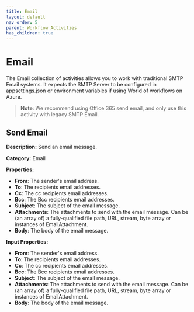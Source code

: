 ```yaml
---
title: Email
layout: default
nav_order: 5
parent: Workflow Activities
has_children: true
---
```


# Email
The Email collection of activities allows you to work with traditional SMTP Email systems. It expects the SMTP Server to be configured in appsettings.json or environment variables if using World of workflows on Azure. 

> **Note**: We recommend using Office 365 send email, and only use this activity with legacy SMTP Email.

## Send Email
**Description:** Send an email message.

**Category:** Email

**Properties:**
- **From**: The sender's email address.
- **To**: The recipients email addresses.
- **Cc**: The cc recipients email addresses.
- **Bcc**: The Bcc recipients email addresses.
- **Subject**: The subject of the email message.
- **Attachments**: The attachments to send with the email message. Can be (an array of) a fully-qualified file path, URL, stream, byte array or instances of EmailAttachment.
- **Body**: The body of the email message.

**Input Properties:**
- **From**: The sender's email address.
- **To**: The recipients email addresses.
- **Cc**: The cc recipients email addresses.
- **Bcc**: The Bcc recipients email addresses.
- **Subject**: The subject of the email message.
- **Attachments**: The attachments to send with the email message. Can be (an array of) a fully-qualified file path, URL, stream, byte array or instances of EmailAttachment.
- **Body**: The body of the email message.
